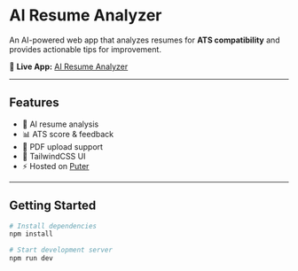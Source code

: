 # AI Resume Analyzer

An AI-powered web app that analyzes resumes for **ATS compatibility** and provides actionable tips for improvement.

🔗 **Live App:** [AI Resume Analyzer](https://puter.com/app/ai-resume-analyser-14)

---

## Features
- 🤖 AI resume analysis
- 📊 ATS score & feedback
- 📂 PDF upload support
- 🎨 TailwindCSS UI
- ⚡ Hosted on [Puter](https://puter.com)

---

## Getting Started

```bash
# Install dependencies
npm install

# Start development server
npm run dev

